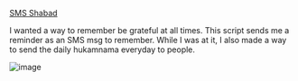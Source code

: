 [SMS Shabad](https://github.com/Giansingh4710/sms-shabad)

I wanted a way to remember be grateful at all times.
This script sends me a reminder as an SMS msg to remember. While I was at it,
I also made a way to send the daily hukamnama everyday to people. 

![image](https://user-images.githubusercontent.com/73843250/188738641-1310e035-d2e9-4079-be13-512a1dd2084a.png)
